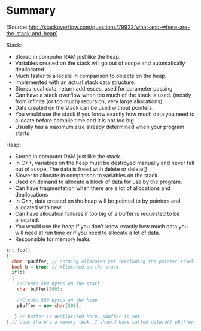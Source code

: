 # Summary

[Source: http://stackoverflow.com/questions/79923/what-and-where-are-the-stack-and-heap]

Stack:

* Stored in computer RAM just like the heap.
* Variables created on the stack will go out of scope and automatically deallocated.
* Much faster to allocate in comparison to objects on the heap.
* Implemented with an actual stack data structure.
* Stores local data, return addresses, used for parameter passing
* Can have a stack overflow when too much of the stack is used. (mostly from infinite (or too much) recursion, very large allocations)
* Data created on the stack can be used without pointers.
* You would use the stack if you know exactly how much data you need to allocate before compile time and it is not too big.
* Usually has a maximum size already determined when your program starts


Heap:

* Stored in computer RAM just like the stack.
* In C++, variables on the heap must be destroyed manually and never fall out of scope. The data is freed with delete or delete[]
* Slower to allocate in comparison to variables on the stack.
* Used on demand to allocate a block of data for use by the program.
* Can have fragmentation when there are a lot of allocations and deallocations
* In C++, data created on the heap will be pointed to by pointers and allocated with new.
* Can have allocation failures if too big of a buffer is requested to be allocated.
* You would use the heap if you don't know exactly how much data you will need at run time or if you need to allocate a lot of data.
* Responsible for memory leaks


```c++
int foo()
{
  char *pBuffer; // nothing allocated yet (excluding the pointer itself, which is allocated on the stack).
  bool b = true; // Allocated on the stack.
  if(b)
  {
    //Create 500 bytes on the stack
    char buffer[500];

    //Create 500 bytes on the heap
    pBuffer = new char[500];

   } // buffer is deallocated here, pBuffer is not
} // oops there's a memory leak, I should have called delete[] pBuffer;
```
